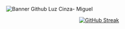![Banner Github Luz Cinza- Miguel](https://github.com/user-attachments/assets/6b53a29e-e07d-4ba3-a195-6090af60f200)
<!--GithubStats -->
<div align="center">
<a href="https://git.io/streak-stats"><img src="https://github-readme-streak-stats.herokuapp.com?user=migueldelgg&theme=shadow-red&short_numbers=true&mode=weekly&card_width=502" alt="GitHub Streak" /></a>
</div>
<!-- Proudly created with GPRM ( https://gprm.itsvg.in ) -->
